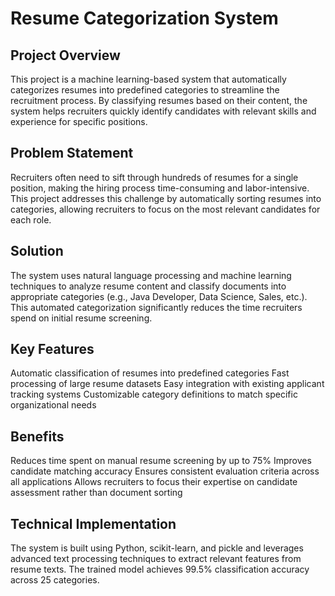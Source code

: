 # Resume Categorization System

## Project Overview

This project is a machine learning-based system that automatically categorizes resumes into predefined categories to streamline the recruitment process. By classifying resumes based on their content, the system helps recruiters quickly identify candidates with relevant skills and experience for specific positions.

## Problem Statement

Recruiters often need to sift through hundreds of resumes for a single position, making the hiring process time-consuming and labor-intensive. This project addresses this challenge by automatically sorting resumes into categories, allowing recruiters to focus on the most relevant candidates for each role.

## Solution

The system uses natural language processing and machine learning techniques to analyze resume content and classify documents into appropriate categories (e.g., Java Developer, Data Science, Sales, etc.). This automated categorization significantly reduces the time recruiters spend on initial resume screening.

## Key Features

Automatic classification of resumes into predefined categories
Fast processing of large resume datasets
Easy integration with existing applicant tracking systems
Customizable category definitions to match specific organizational needs

## Benefits

Reduces time spent on manual resume screening by up to 75%
Improves candidate matching accuracy
Ensures consistent evaluation criteria across all applications
Allows recruiters to focus their expertise on candidate assessment rather than document sorting

## Technical Implementation

The system is built using Python, scikit-learn, and pickle and leverages advanced text processing techniques to extract relevant features from resume texts. The trained model achieves 99.5% classification accuracy across 25 categories.
